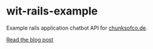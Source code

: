 # wit-rails-example

Example rails application chatbot API for [chunksofco.de](https://chunksofco.de).

[Read the blog post](https://chunksofco.de/wit-ai-explained-part-2-building-a-bot-with-ruby-on-rails-360d469ea20a#.y2iiy2vim)
